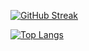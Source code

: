 
[![GitHub Streak](https://streak-stats.demolab.com?user=anastabe&theme=blueberry-duo&hide_border=true&exclude_days=Sun%2CSat&card_width=420)](https://git.io/streak-stats)

[![Top Langs](https://github-readme-stats.vercel.app/api/top-langs/?username=goudbes&card_width=400&layout=compact&langs_count=6&theme=transparent)](https://github.com/goudbes)
